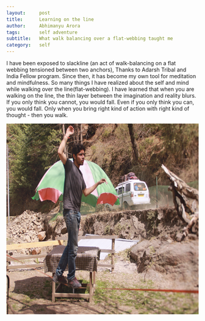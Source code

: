```yaml
---
layout:     post
title:      Learning on the line
author:     Abhimanyu Arora
tags: 		self adventure
subtitle:  	What walk balancing over a flat-webbing taught me
category:  	self
---
```

<!-- Start Writing Below in Markdown -->
I have been exposed to slackline (an act of walk-balancing on a flat webbing tensioned between two anchors), Thanks to Adarsh Tribal and India Fellow program. Since then, it has become my own tool for meditation and mindfulness. So many things I have realized about the self and mind while walking over the line(flat-webbing). I have learned that when you are walking on the line, the thin layer between the imagination and reality blurs. If you only think you cannot, you would fall. Even if you only think you can, you would fall. Only when you bring right kind of action with right kind of thought - then you walk.


<img src="/img/slackline.jpg" height="500px" width="100%">

